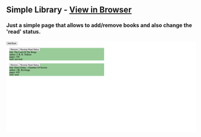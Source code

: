 ## Simple Library - [View in Browser](https://sihoonathan.github.io/simple_library/)
#### Just a simple page that allows to add/remove books and also change the 'read' status.
![screenshot](screenshot.png)



